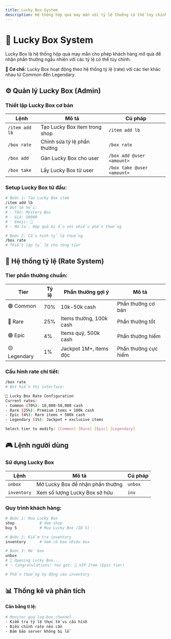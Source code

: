 ```yaml
---
title: Lucky Box System
description: Hệ thống hộp quà may mắn với tỷ lệ thưởng có thể tùy chỉnh và quản lý phần thưởng
---
```


# 🎁 Lucky Box System

Lucky Box là hệ thống hộp quà may mắn cho phép khách hàng mở quà để nhận phần thưởng ngẫu nhiên với các tỷ lệ có thể tùy chỉnh.

<div className="callout callout-info">
  <strong>🎲 Cơ chế:</strong> Lucky Box hoạt động theo hệ thống tỷ lệ (rate) với các tier khác nhau từ Common đến Legendary.
</div>


## ⚙️ Quản lý Lucky Box (Admin)

### Thiết lập Lucky Box cơ bản

<table className="command-table">
  <thead>
    <tr>
      <th>Lệnh</th>
      <th>Mô tả</th>
      <th>Cú pháp</th>
    </tr>
  </thead>
  <tbody>
    <tr>
      <td><code>/item add lb</code></td>
      <td>Tạo Lucky Box item trong shop</td>
      <td><code>/item add lb</code></td>
    </tr>
    <tr>
      <td><code>/box rate</code></td>
      <td>Chỉnh sửa tỷ lệ phần thưởng</td>
      <td><code>/box rate</code></td>
    </tr>
    <tr>
      <td><code>/box add</code></td>
      <td>Gán Lucky Box cho user</td>
      <td><code>/box add @user &lt;amount&gt;</code></td>
    </tr>
    <tr>
      <td><code>/box take</code></td>
      <td>Lấy Lucky Box từ user</td>
      <td><code>/box take @user &lt;amount&gt;</code></td>
    </tr>
  </tbody>
</table>

### Setup Lucky Box từ đầu:

```bash
# Bước 1: Tạo Lucky Box item
/item add lb
# Bot sẽ hỏi:
# - Tên: Mystery Box
# - Giá: 50000  
# - Emoji: 🎁
# - Mô tả: Hộp quà bí ẩn với nhiều phần thưởng

# Bước 2: Cấu hình tỷ lệ thưởng
/box rate
# Thiết lập tỷ lệ cho từng tier
```

## 🎲 Hệ thống tỷ lệ (Rate System)

### Tier phần thưởng chuẩn:

<table className="command-table">
  <thead>
    <tr>
      <th>Tier</th>
      <th>Tỷ lệ</th>
      <th>Phần thưởng gợi ý</th>
      <th>Mô tả</th>
    </tr>
  </thead>
  <tbody>
    <tr>
      <td>🟢 Common</td>
      <td>70%</td>
      <td>10k-50k cash</td>
      <td>Phần thưởng cơ bản</td>
    </tr>
    <tr>
      <td>🔵 Rare</td>
      <td>25%</td>
      <td>Items thường, 100k cash</td>
      <td>Phần thưởng tốt</td>
    </tr>
    <tr>
      <td>🟣 Epic</td>
      <td>4%</td>
      <td>Items quý, 500k cash</td>
      <td>Phần thưởng hiếm</td>
    </tr>
    <tr>
      <td>🟡 Legendary</td>
      <td>1%</td>
      <td>Jackpot 1M+, items độc</td>
      <td>Phần thưởng cực hiếm</td>
    </tr>
  </tbody>
</table>

### Cấu hình rate chi tiết:

```bash
/box rate
# Bot hiển thị interface:

🎁 Lucky Box Rate Configuration
Current rates:
- Common (70%): 10,000-50,000 cash
- Rare (25%): Premium items + 100k cash  
- Epic (4%): Rare items + 500k cash
- Legendary (1%): Jackpot + exclusive items

Select tier to modify: [Common] [Rare] [Epic] [Legendary]
```

## 🎮 Lệnh người dùng

### Sử dụng Lucky Box

<table className="command-table">
  <thead>
    <tr>
      <th>Lệnh</th>
      <th>Mô tả</th>
      <th>Cú pháp</th>
    </tr>
  </thead>
  <tbody>
    <tr>
      <td><code>unbox</code></td>
      <td>Mở Lucky Box để nhận phần thưởng</td>
      <td><code>unbox</code></td>
    </tr>
    <tr>
      <td><code>inventory</code></td>
      <td>Xem số lượng Lucky Box sở hữu</td>
      <td><code>inv</code></td>
    </tr>
  </tbody>
</table>

### Quy trình khách hàng:

```bash
# Bước 1: Mua Lucky Box
shop           # Xem shop
buy 5          # Mua Lucky Box (ID 5)

# Bước 2: Kiểm tra inventory  
inventory      # Xem có bao nhiêu box

# Bước 3: Mở box
unbox
# 🎁 Opening Lucky Box...
# ✨ Congratulations! You got: 💎 VIP Item (Epic tier)

# Phần thưởng tự động vào inventory
```

## 📊 Thống kê và phân tích

#### Cân bằng tỉ lệ:
```bash
# Monitor qua log-box channel
- Kiểm tra tỷ lệ thực tế vs cấu hình
- Điều chỉnh rate nếu cần
- Đảm bảo server không bị lỗ
```
